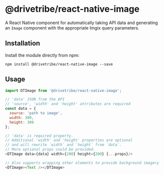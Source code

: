 # @drivetribe/react-native-image

A React Native component for automatically taking API data and generating an `Image` component with the appropriate Imgix query parameters.

## Installation

Install the module directly from npm:

```
npm install @drivetribe/react-native-image --save
```

## Usage

```js
import DTImage from '@drivetribe/react-native-image';

// 'data' JSON from the API
// 'source', 'width' and 'height' attributes are required
const data = {
  source: 'path to image',
  width: 300,
  height: 300
};

// 'data' is required property.
// Additional 'width' and 'height' properties are optional
// and will rewrite `width` and `height` from `data`.
// More optional props could be provided.
<DTImage data={data} width={200} height={200} {...props}/>

// Also supports wrapping other elements to provide background imagery
<DTImage><Text /></DTImage>
```
